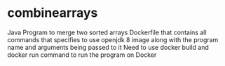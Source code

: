 # combinearrays
Java Program to merge two sorted arrays
Dockerfile that contains all commands that specifies to use openjdk 8 image along with the program name and arguments being passed to it
Need to use docker build and docker run command to run the program on Docker
